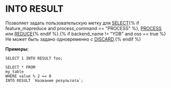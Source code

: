 # INTO RESULT

Позволяет задать пользовательскую метку для [SELECT](../select/index.md){% if feature_mapreduce and process_command == "PROCESS" %}, [PROCESS](../process.md) или [REDUCE](../reduce.md){% endif %}.{% if backend_name != "YDB" and oss == true %} Не может быть задано одновременно с [DISCARD](../discard.md).{% endif %}

**Примеры:**

``` yql
SELECT 1 INTO RESULT foo;
```

``` yql
SELECT * FROM
my_table
WHERE value % 2 == 0
INTO RESULT `Название результата`;
```
